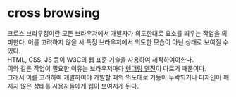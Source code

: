 # cross browsing

크로스 브라우징이란 모든 브라우저에서 개발자가 의도한대로 요소를 띄우는 작업을 의미한다. 
이를 고려하지 않을 시 특정 브라우저에서 의도한 모습이 아닌 상태로 보여질 수 있다.  
HTML, CSS, JS 등이 W3C의 웹 표준 기술을 사용하여 제작하여야한다.  
이와 같은 작업이 필요한 이유는 브라우저마다 [렌더링 엔진](https://github.com/ws-071211/TIL/blob/main/CS/rendering.md)이 다르기 때문이다.  
그래서 이를 고려하여 개발하여야 개발할 때의 의도대로 기능이 누락되거나 디자인이 깨지지 않은 상태롤 사용자들에게 웹이 보여지게 된다.